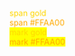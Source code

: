 <span style="color: gold">span gold</span>  
<span style="color: #FFAA00">span #FFAA00</span>  
<mark style="color: gold">mark gold</mark>  
<mark style="color: #FFAA00">mark #FFAA00</mark>